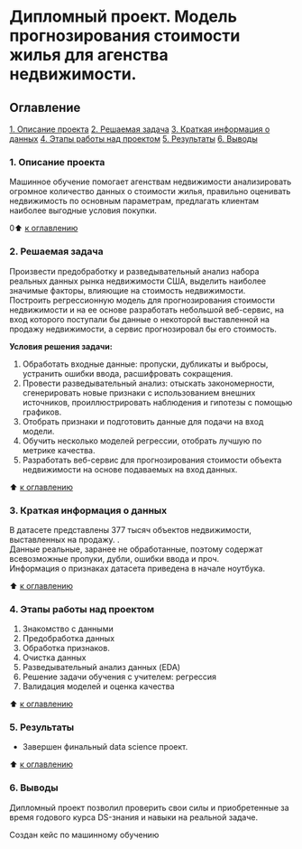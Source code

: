 # Дипломный проект. Модель прогнозирования стоимости жилья для агенства недвижимости. 

## Оглавление   
[1. Описание проекта](./README.md#Описание-проекта) 
[2. Решаемая задача](./README.md#Решаеиая-задача)
[3. Краткая информация о данных](./README.md#Краткая-информация-о-данных) 
[4. Этапы работы над проектом](./README.md#Этапы-работы-над-проектом) 
[5. Результаты](./README.md#Результаты)
[6. Выводы](./README.md#Вывод)

### 1. Описание проекта    
Машинное обучение помогает агенствам недвижимости анализировать огромное количество данных о стоимости жилья, правильно оценивать недвижимость по основным параметрам, предлагать клиентам наиболее выгодные условия покупки.

0:arrow_up: [к оглавлению](./README.md#Оглавление)


### 2. Решаемая задача    
Произвести предобработку и разведывательный анализ набора реальных данных рынка недвижимости США, выделить наиболее значимые факторы, влияющие на стоимость недвижимости.  
Построить регрессионную модель для прогнозирования стоимости недвижимости и на ее основе разработать небольшой веб-сервис, на вход которого поступали бы данные о некоторой выставленной на продажу недвижимости, а сервис прогнозировал бы его стоимость.  

**Условия решения задачи:**  
1. Обработать входные данные: пропуски, дубликаты и выбросы, устранить ошибки ввода, расшифровать сокращения.  
2. Провести разведывательный анализ: отыскать закономерности, сгенерировать новые признаки с использованием внешних источников, проиллюстрировать наблюдения и гипотезы с помощью графиков.  
3. Отобрать признаки и подготовить данные для подачи на вход модели.   
4. Обучить несколько моделей регрессии, отобрать лучшую по метрике качества.  
5. Разработать веб-сервис для прогнозирования стоимости объекта недвижимости на основе подаваемых на вход данных.  
 
:arrow_up: [к оглавлению](./README.md#Оглавление)


### 3. Краткая информация о данных  
В датасете представлены 377 тысяч объектов недвижимости, выставленных на продажу. .  
Данные реальные, заранее не обработанные, поэтому содержат всевозможные пропуки, дубли, ошибки ввода и проч.  
Информация о признаках датасета приведена в начале ноутбука.  
  
:arrow_up: [к оглавлению](./README.md#Оглавление)

### 4. Этапы работы над проектом  
1. Знакомство с данными  
2. Предобработка данных
3. Обработка признаков. 
4. Очистка данных
5. Разведывательный анализ данных (EDA)
6. Решение задачи обучения с учителем: регрессия
7. Валидация моделей и оценка качества  

:arrow_up: [к оглавлению](./README.md#Оглавление)

### 5. Результаты  
* Завершен финальный data science проект.


:arrow_up: [к оглавлению](./README.md#Оглавление)

### 6. Выводы  
Дипломный проект позволил проверить свои силы и приобретенные за время годового курса DS-знания и навыки на реальной задаче.  

Создан кейс по машинному обучению
